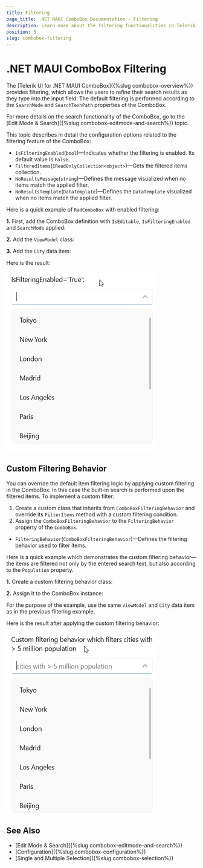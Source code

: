 ```yaml
---
title: Filtering
page_title: .NET MAUI ComboBox Documentation - Filtering
description: Learn more about the filtering functionalities in Telerik UI for .NET MAUI ComboBox control.
position: 5
slug: combobox-filtering
---
```


# .NET MAUI ComboBox Filtering

The [Telerik UI for .NET MAUI ComboBox]({%slug combobox-overview%}) provides filtering, which allows the users to refine their search results as they type into the input field. The default filtering is performed according to the `SearchMode` and `SearchTexhPath` properties of the ComboBox. 

For more details on the search functionality of the ComboBox, go to the [Edit Mode & Search]({%slug combobox-editmode-and-search%}) topic.

This topic describes in detail the configuration options related to the filtering feature of the ComboBox:

* `IsFilteringEnabled`(`bool`)&mdash;Indicates whether the filtering is enabled. Its default value is `False`.
* `FilteredItems`(`IReadOnlyCollection<object>`)&mdash;Gets the filtered items collection.
* `NoResultsMessage`(`string`)&mdash;Defines the message visualized when no items match the applied filter.
* `NoResultsTemplate`(`DataTemplate`)&mdash;Defines the `DataTemplate` visualized when no items match the applied filter.

Here is a quick example of `RadComboBox` with enabled filtering:

**1.** First, add the ComboBox definition with `IsEditable`, `IsFilteringEnabled` and `SearchMode` applied:

<snippet id='combobox-filtering' />

**2.** Add the `ViewModel` class:

<snippet id='combobox-cities-viewmodel' />

**3.** Add the `City` data item:

<snippet id='combobox-city-businessmodel' />

Here is the result:

![Telerik .NET MAUI ComboBox Filtering](images/combobox-filtering.gif)

## Custom Filtering Behavior

You can override the default item filtering logic by applying custom filtering in the ComboBox. In this case the built-in search is performed upon the filtered items. To implement a custom filter:
1. Create a custom class that inherits from `ComboBoxFilteringBehavior` and override its `FilterItems` method with a custom filtering condition.
1. Assign the `ComboBoxFilteringBehavior` to the `FilteringBehavior` property of the `ComboBox`.

* `FilteringBehavior`(`ComboBoxFilteringBehavior`)&mdash;Defines the filtering behavior used to filter items.

Here is a quick example which demonstrates the custom filtering behavior—the items are filtered not only by the entered search text, but also according to the `Population` property. 

**1.** Create a custom filtering behavior class:

<snippet id='combobox-filtering-customfilterbehavior' />

**2.** Assign it to the ComboBox instance:

<snippet id='combobox-custom-filtering' />

For the purpose of the example, use the same `ViewModel` and `City` data item as in the previous filtering example.

Here is the result after applying the custom filtering behavior:

![Telerik .NET MAUI ComboBox Custom Filtering](images/combobox-custom-filtering.gif)

## See Also

- [Edit Mode & Search]({%slug combobox-editmode-and-search%})
- [Configuration]({%slug combobox-configuration%})
- [Single and Multiple Selection]({%slug combobox-selection%})
